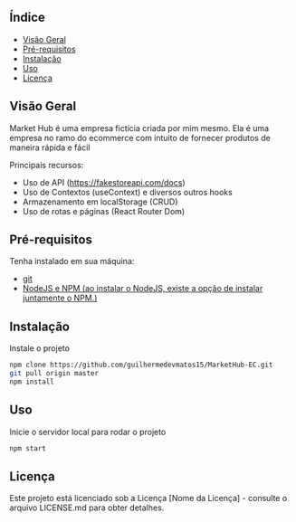 ## Índice

-  [Visão Geral](#visão-geral)
-  [Pré-requisitos](#pré-requisitos)
-  [Instalação](#instalação)
-  [Uso](#uso)
-  [Licença](#licença)

## Visão Geral

Market Hub é uma empresa fictícia criada por mim mesmo. Ela é uma empresa no ramo do ecommerce com intuito de fornecer produtos de maneira rápida e fácil

Principais recursos:

-  Uso de API (https://fakestoreapi.com/docs)
-  Uso de Contextos (useContext) e diversos outros hooks
-  Armazenamento em localStorage (CRUD)
-  Uso de rotas e páginas (React Router Dom)

## Pré-requisitos

Tenha instalado em sua máquina:

-  <a href="https://git-scm.com/downloads">git</a>
-  <a href="https://nodejs.org/en/download">NodeJS e NPM (ao instalar o NodeJS, existe a opção de instalar juntamente o NPM.)</a>

## Instalação

Instale o projeto

```bash
npm clone https://github.com/guilhermedevmatos15/MarketHub-EC.git
git pull origin master
npm install
```

## Uso

Inicie o servidor local para rodar o projeto

```bash
npm start
```

## Licença

Este projeto está licenciado sob a Licença [Nome da Licença] - consulte o arquivo LICENSE.md para obter detalhes.
